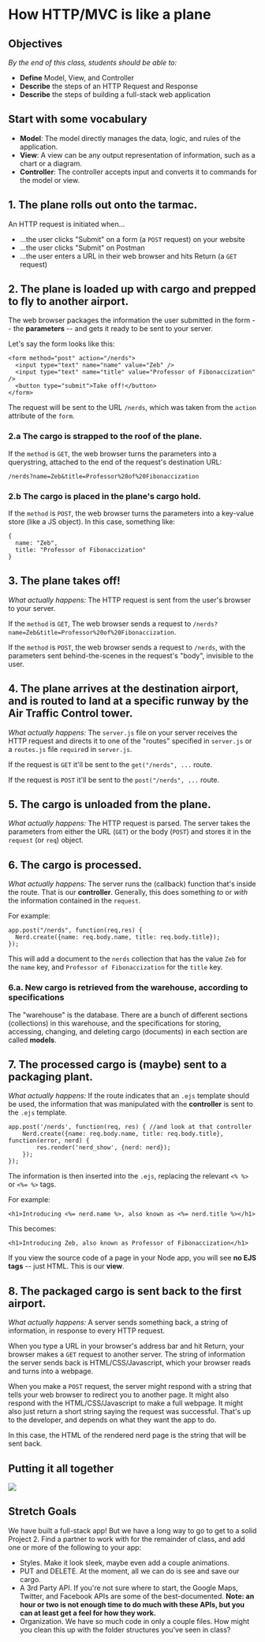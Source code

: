 # How HTTP/MVC is like a plane

<!--9:55 5 minutes-->

<!--2:55 WDI4 -->
<!--Actually 10:51 WDI3 -->
<!--WDI5 1:35 -->

## Objectives
*By the end of this class, students should be able to:*

- **Define** Model, View, and Controller
- **Describe** the steps of an HTTP Request and Response
- **Describe** the steps of building a full-stack web application

## Start with some vocabulary

- **Model**: The model directly manages the data, logic, and rules of the application.
- **View**: A view can be any output representation of information, such as a chart or a diagram.
- **Controller**: The controller accepts input and converts it to commands for the model or view.

<!--WDI5 1:48 after setting up files -->
<!--WDI5 1:55 after getting basic server.js hello world-->

## 1. The plane rolls out onto the tarmac.
An HTTP request is initiated when...
- ...the user clicks "Submit" on a form (a `POST` request) on your website
- ...the user clicks "Submit" on Postman
- ...the user enters a URL in their web browser and hits Return (a `GET` request)

<!--WDI4 2:58 -->
<!--10:00 10 minutes -->

## 2. The plane is loaded up with cargo and prepped to fly to another airport.
The web browser packages the information the user submitted in the form -- the **parameters** -- and gets it ready to be sent to your server.

Let's say the form looks like this:
```
<form method="post" action="/nerds">
  <input type="text" name="name" value="Zeb" />
  <input type="text" name="title" value="Professor of Fibonaccization" />
  <button type="submit">Take off!</button>
</form>
```

The request will be sent to the URL `/nerds`, which was taken from the `action` attribute of the `form`.

### 2.a The cargo is strapped to the roof of the plane.

If the `method` is `GET`, the web browser turns the parameters into a querystring, attached to the end of the request's destination URL:
```
/nerds?name=Zeb&title=Professor%20of%20Fibonaccization
```

### 2.b The cargo is placed in the plane's cargo hold.

If the `method` is `POST`, the web browser turns the parameters into a key-value store (like a JS object). In this case, something like:
```
{
  name: "Zeb",
  title: "Professor of Fibonaccization"
}
```

<!--WDI5 2:08 after getting through form creation and sendFile -->

<!--3:08 WDI4 -->
<!--10:10 5 minutes -->

## 3. The plane takes off!
*What actually happens:* The HTTP request is sent from the user's browser to your server.

If the `method` is `GET`, The web browser sends a request to  `/nerds?name=Zeb&title=Professor%20of%20Fibonaccization`.

If the `method` is `POST`, the web browser sends a request to `/nerds`, with the parameters sent behind-the-scenes in the request's "body", invisible to the user.

<!--3:12 WDI4 -->
<!--10:15 10 minutes -->

## 4. The plane arrives at the destination airport, and is routed to land at a specific runway by the Air Traffic Control tower.

*What actually happens:* The `server.js` file on your server receives the HTTP request and directs it to one of the "routes" specified in `server.js` or a `routes.js` file `require`d in `server.js`.

If the request is `GET` it'll be sent to the `get("/nerds", ...` route.

If the request is `POST` it'll be sent to the `post("/nerds", ...` route.

## 5. The cargo is unloaded from the plane.
*What actually happens:* The HTTP request is parsed. The server takes the parameters from either the URL (`GET`) or the body (`POST`) and stores it in the `request` (or `req`) object.

<!--10:25 10 minutes -->
<!--WDI5 2:21 after req.body sent back to client -->

## 6. The cargo is processed.
*What actually happens:* The server runs the (callback) function that's inside the route. That is our **controller**.  Generally, this does something *to* or *with* the information contained in the `request`.

For example:

```
app.post("/nerds", function(req,res) {
  Nerd.create({name: req.body.name, title: req.body.title});
});
```
This will add a document to the `nerds` collection that has the value `Zeb` for the `name` key, and `Professor of Fibonaccization` for the `title` key.

### 6.a. New cargo is retrieved from the warehouse, according to specifications

The "warehouse" is the database. There are a bunch of different sections (collections) in this warehouse, and the specifications for storing, accessing, changing, and deleting cargo (documents) in each section are called **models**.

<!--10:44 -->

<!--WDI5 2:37 -->
<!--3:27 WDI4 -->
<!--10:35 10 minutes -->

## 7. The processed cargo is (maybe) sent to a packaging plant.
*What actually happens:* If the route indicates that an `.ejs` template should be used, the information that was manipulated with the **controller** is sent to the `.ejs` template.

```
app.post('/nerds', function(req, res) { //and look at that controller
	Nerd.create({name: req.body.name, title: req.body.title}, function(error, nerd) {
		res.render('nerd_show', {nerd: nerd});
	});
});
```

The information is then inserted into the `.ejs`, replacing the relevant `<% %>` or `<%= %>` tags.

For example:

```
<h1>Introducing <%= nerd.name %>, also known as <%= nerd.title %></h1>
```

This becomes:

```
<h1>Introducing Zeb, also known as Professor of Fibonaccization</h1>
```

If you view the source code of a page in your Node app, you will see **no EJS tags** -- just HTML.  This is our **view**.

<!--WDI5 2:49 -->
<!--10:45 5 minutes -->

## 8. The packaged cargo is sent back to the first airport.
*What actually happens:* A server sends something back, a string of information, in response to every HTTP request.

When you type a URL in your browser's address bar and hit Return, your browser makes a `GET` request to another server. The string of information the server sends back is HTML/CSS/Javascript, which your browser reads and turns into a webpage.

When you make a `POST` request, the server might respond with a string that tells your web browser to redirect you to another page. It might also respond with the HTML/CSS/Javascript to make a full webpage. It might also just return a short string saying the request was successful. That's up to the developer, and depends on what they want the app to do.

In this case, the HTML of the rendered nerd page is the string that will be sent back.

<!--3:37 WDI4 -->
<!--10:50 5 minutes -->

## Putting it all together

![](mvc.png)

<!--11:46 WDI3-->
<!--3:39 WDI4 -->
<!--10:55 5 minutes -->

<!-- Wrap-up with catch phrase on model, view, and controller -->
<!--WDI4 3:42 -->
<!--11:12 -->
<!--WDI5 3:00 -->

## Stretch Goals

We have built a full-stack app!  But we have a long way to go to get to a solid Project 2.  Find a partner to work with for the remainder of class, and add one or more of the following to your app:

- Styles.  Make it look sleek, maybe even add a couple animations.
- PUT and DELETE.  At the moment, all we can do is see and save our cargo.
- A 3rd Party API.  If you're not sure where to start, the Google Maps, Twitter, and Facebook APIs are some of the best-documented.  **Note: an hour or two is not enough time to do much with these APIs, but you can at least get a feel for how they work.**
- Organization.  We have so much code in only a couple files.  How might you clean this up with the folder structures you've seen in class?

